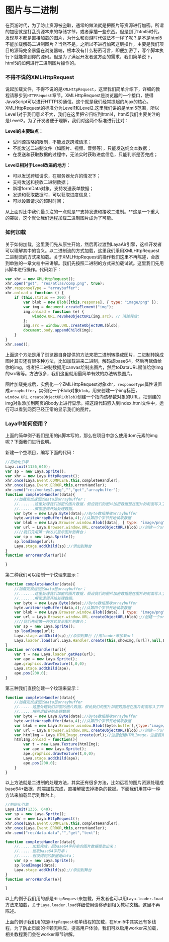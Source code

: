 # 图片与二进制

在页游时代，为了防止资源被盗取，通常的做法就是把图片等资源进行加密。所谓的加密就是打乱资源本来的存储字节，或者穿插一些东西。但是到了html5时代，发现基本都是直接加载的图片，为什么和页游时代做法不一样了呢？是不是html5不能加载解码二进制图片？当然不是。之所以不进行加密这层操作，主要是我们项目的源码完全暴露在浏览器端，根本没有什么秘密可言，即便加密了，写个脚本执行下就能拿到你的源码。但是为了满足开发者这方面的需求，我们简单说下，html5的如何进行二进制图片操作的。

### 不得不说的XMLHttpRequest

说起加载文件，不得不说的是`XMLHttpRequest`，这里我们简单介绍下，详细的教程请移步到`HTTPRequest`章节。XMLHttpRequest是浏览器的一个接口，使得JavaScript可以进行HTTP(S)通信。这个就是我们经常提起的Ajax的核心。XMLHttpRequest的标准分为Level1和Level2.这里我们讲的是html5范围，所以Level1对于我们意义不大，我们在这里把它归结到html4，html5我们主要关注的是Level2。为了开发者便于理解，我们对这两个标准进行比对：

**Level的主要缺点：**

- 受同源策略的限制，不能发送跨域请求；
- 不能发送二进制文件（如图片、视频、音频等），只能发送纯文本数据；
- 在发送和获取数据的过程中，无法实时获取进度信息，只能判断是否完成；

**Level2相对于Level改进的地方：**

- 可以发送跨域请求，在服务器允许的情况下；
- 支持发送和接收二进制数据；
- 新增formData对象，支持发送表单数据；
- 发送和获取数据时，可以获取进度信息；
- 可以设置请求的超时时间；

从上面对比中我们最关注的一点就是**支持发送和接收二进制。**这是一个重大的突破，这个就让我们远程加载二进制图片成为了可能。

### 如何加载

关于如何加载，这里我们先从原生开始，然后再过渡到LayaAir引擎，这样开发者可以理解其中的含义。以二进制流的方式加载，这里我们采用XMLHttpRequest二进制流的方式来加载。关于XMLHttpRequest的操作我们这里不再陈述，会放到单独的一章文档中来讲解。我们先按照二进制的方式来加载试试。这里我们先用js脚本进行操作。代码如下：

```JavaScript
var xhr = new XMLHttpRequest();
xhr.open("get", "res/atlas/comp.png", true);
xhr.responseType = "arraybuffer";
xhr.onload = function () {
    if (this.status == 200) {
        var blob = new Blob([this.response], { type: "image/png" });
        var img = document.createElement("img");
        img.onload = function (e) {
            window.URL.revokeObjectURL(img.src); // 清除释放;
        };
        img.src = window.URL.createObjectURL(blob);
        document.body.appendChild(img);
    }
}
xhr.send();
```

上面这个方法是用了浏览器自身提供的方法来把二进制转换成图片，二进制转换成图片其实还有很多种方法，比如加载进来二进制，解码成base64，然后再赋值给你的img，或者把二进制数据用canvas绘制出图片，然后toDataURL赋值给你img的src等等。方法很多，我们这里就用最简单有效的办法转换图片。

图片加载完成后，实例化一个ZMLHttpRequest对象xhr，`responseType`属性设置成`arraybuffer`，实例化一个Blob对象`blob`，用来创建一个img标签，`window.URL.createObjectURL(blob)`创建一个指向该参数对象的URL，把创建的img对象添加到网页的body上进行显示。把这段代码嵌入到index.html文件中，运行可以看到网页已经正常的显示我们的图片。

### Laya中如何使用？

上面的简单例子我们是用的js脚本写的，那么在项目中怎么使用dom元素的img呢？下面我们进行说明。

新建一个空项目，编写下面的代码：

```javascript
//初始化引擎
Laya.init(1136,640);
var sp = new Laya.Sprite();
var xhr = new Laya.HttpRequest();
xhr.once(Laya.Event.COMPLETE,this,completeHandler);
xhr.once(Laya.Event.ERROR,this,errorHandler);
xhr.send("res/monkey2.png","","get","arraybuffer");
function completeHandler(data){
  	//加载完成返回的data是arraybuffer；
    //.......这里处理我们加密的图片数据，假设我们的图片加密数据是在图片的前面写入了四个字节的数据
    //.......解密逻辑开始处理数据。
  	var byte = new Laya.Byte(data);//Byte数组接收arraybuffer
    byte.writeArrayBuffer(data,4);//从第四个字节开始读取数据
    var blob = new Laya.Browser.window.Blob([data], { type: "image/png" });
    var url = Laya.Browser.window.URL.createObjectURL(blob);//创建一个url对象；
    ////我们先用第一种方式显示图片到舞台；
    var sp = new Laya.Sprite();
    sp.loadImage(url);
    Laya.stage.addChild(sp);//添加到舞台
}
function errorHandler(url){

}
```

第二种我们可以绘制一个纹理来显示：

```JavaScript
function completeHandler(data){
  	//加载完成返回的data是arraybuffer；
    //.......这里处理我们加密的图片数据，假设我们的图片加密数据是在图片的前面写入了四个字节的数据
    //.......解密逻辑开始处理数据。
    var byte = new Laya.Byte(data);//Byte数组接收arraybuffer
    byte.writeArrayBuffer(data,4);//从第四个字节开始读取数据
    var blob = new Laya.Browser.window.Blob([data], { type: "image/png" });
    var url = Laya.Browser.window.URL.createObjectURL(blob);//创建一个url对象；
    ////我们先用第一种方式显示图片到舞台；
    var sp = new Laya.Sprite();
    sp.loadImage(url);
    Laya.stage.addChild(sp);//添加到舞台 //用loader来加载url
    Laya.loader.load(url,Laya.Handler.create(this,showImg,[url]),null,Laya.Loader.IMAGE);
}
function errorHandler(url){
    var t = new Laya.loader.getRes(url);
    var ape = new Laya.Sprite();
    ape.graphics.drawTexture(t,0,0);
    Laya.stage.addChild(ape);
    ape.pos(200,0);
}
```

第三种我们直接创建一个纹理来显示：

```javascript
function completeHandler(data){
    //加载完成返回的data是arraybuffer
    //......这里处理我们加密的图片数据，假设我们的图片加密数据是在图片前面写入了四个字节的数据
    //......解密逻辑开始处理数据
    var byte = new Laya.Byte(data);//Byte数组接收arraybuffer
    byte.writeArrayBuffer(data,4);//从第四个字节开始读取数据
    var blob = new Laya.Browser.window.Blob([byte.buffer],{type:"image/png"});
    var url = Laya.Browser.window.URL.createObjectURL(blob);//创建一个url对象
    var htmlImg = Laya.HTMLImage.create(url);//这里创建HTMLImage，这里要用HTMLImage.create
    htmlImg.onload = function(){
        var t = new Laya.Texture(htmlImg);
        var ape = new Laya.Sprite();
        ape.graphics.drawTexture(t,0,0);
        Laya.stage.addChild(ape);
        ape.pos(200,0);
    }
}
```

以上方法就是二进制的处理方法，其实还有很多方法，比如远程的图片资源处理成base64+数据，前端加载完成，直接解密去掉掺杂的数据。下面我们用其中一种方法来加载显示到舞台上。

```javascript
//初始化引擎
Laya.init(1336, 640);
var sp = new Laya.Sprite();
var xhr = new Laya.HttpRequest();
xhr.once(Laya.Event.COMPLETE,this,completeHandler);
xhr.once(Laya.Event.ERROR,this,errorHandler);
xhr.send("res/data.data","","get","text");

function completeHandler(data){
    //......加载完成，把base64字符串的图片数据提取出来；
    //......提取base64字符串；
    //......假设得到的数据是data；
    var sp = new Laya.Sprite();
    sp.loadImage(data);
    Laya.stage.addChild(sp);//添加到舞台
}
function errorHandler(e){

}
```

以上的例子我们用的都是`HttpRequest`来加载，开发者也可以用`Laya.loader.load`方法来加载，关于`Laya.loader.load`详细使用请移步到相关教程文档。这里不再陈述。

 上面的例子我们用的是`HttpRequest`和单线程的加载，在html5中其实还有多线程，为了防止页面的卡顿无响应，提高用户体验，我们可以启用worker来加载，相关教程我们会在worker章节讲解。